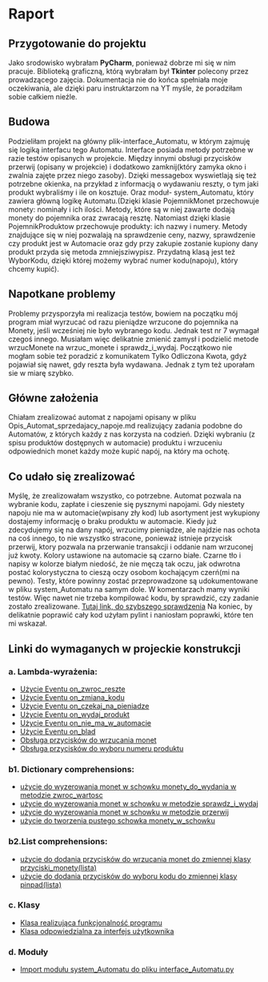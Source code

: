 # Raport
## Przygotowanie do projektu
Jako srodowisko wybrałam **PyCharm**, ponieważ dobrze mi się w nim pracuje.
Biblioteką graficzną, którą wybrałam był **Tkinter** polecony przez prowadzącego zajęcia. 
Dokumentacja nie do końca spełniała moje oczekiwania, ale dzięki paru instruktarzom na YT myśle, że poradziłam 
sobie całkiem nieźle.

## Budowa
Podzieliłam projekt na główny plik-interface_Automatu, w którym zajmuję się logiką interfacu tego Automatu. Interface posiada metody potrzebne w razie testów opisanych w projekcie. 
Między innymi obsługi przycisków przerwij (opisany w projekcie) i dodatkowo zamknij(który zamyka okno i zwalnia zajęte przez niego zasoby).
Dzięki messagebox wyswietlają się też potrzebne okienka, na przykład z informacją o wydawaniu reszty, o tym jaki produkt wybraliśmy i ile on kosztuje.
Oraz moduł- system_Automatu, który zawiera główną logikę Automatu.(Dzięki klasie PojemnikMonet przechowuje monety: nominały i ich ilości. 
Metody, które są w niej zawarte dodają monety do pojemnika oraz zwracają resztę. Natomiast dzięki klasie PojemnikProduktow przechowuje produkty: ich nazwy i numery. 
Metody znajdujące się w niej pozwalają na sprawdzenie ceny, nazwy, sprawdzenie czy produkt jest w Automacie oraz gdy przy zakupie zostanie kupiony dany produkt przyda się metoda 
zmniejsziwypisz. Przydatną klasą jest też WyborKodu, dzięki której możemy wybrać numer kodu(napoju), który chcemy kupić).

## Napotkane problemy
Problemy przysporzyła mi realizacja testów, bowiem na początku mój program miał wyrzucać od razu pieniądze wrzucone do pojemnika na Monety, jeśli wcześniej nie było wybranego kodu.
Jednak test nr 7 wymagał czegoś innego. Musiałam więc delikatnie zmienić zamysł i podzielić metode wrzucMonete na wrzuc_monete i sprawdz_i_wydaj.
Początkowo nie mogłam sobie też poradzić z komunikatem Tylko Odliczona Kwota, gdyż pojawiał się nawet, gdy reszta była wydawana. Jednak z tym też uporałam sie w miarę szybko.

## Główne założenia
Chiałam zrealizować automat z napojami opisany w pliku Opis_Automat_sprzedajacy_napoje.md realizujący zadania podobne do Automatów, z których każdy z nas korzysta na codzień.
Dzięki wybraniu (z spisu produktów dostępnych w automacie) produktu i wrzuceniu odpowiednich monet każdy może kupić napój, na który ma ochotę. 

## Co udało się zrealizować
Myślę, że zrealizowałam wszystko, co potrzebne. Automat pozwala na wybranie kodu, zapłate i cieszenie się pysznymi napojami. Gdy niestety napoju nie ma w automacie(wpisany zły kod)
lub asortyment jest wykupiony dostajemy informację o braku produktu w automacie. Kiedy już zdecydujemy się na dany napój, wrzucimy pieniądze, ale najdzie nas ochota na coś innego,
to nie wszystko stracone, ponieważ istnieje przycisk przerwij, ktory pozwala na przerwanie transakcji i oddanie nam wrzuconej już kwoty. Kolory ustawione na automacie
są czarno białe. Czarne tło i napisy w kolorze białym niedość, że nie męczą tak oczu, jak odwrotna postać kolorystyczna to cieszą oczy osobom kochającym czerń(mi na pewno).
Testy, które powinny zostać przeprowadzone są udokumentowane w pliku system_Automatu na samym dole. W komentarzach mamy wyniki testów. 
Więc nawet nie trzeba kompilować kodu, by sprawdzić, czy zadanie zostało zrealizowane. [Tutaj link, do szybszego sprawdzenia](https://github.com/Sylwia-99/Automat-sprzedajacy-napoje/blob/bd7d65cca29d0ed8efa2ab0a9402c89cc1d21324/system_Automatu.py#L375-L463)
Na koniec, by delikatnie poprawić cały kod użyłam pylint i naniosłam poprawki, które ten mi wskazał.

## Linki do wymaganych w projeckie konstrukcji
### a. Lambda-wyrażenia: 
- [Użycie Eventu on_zwroc_reszte](https://github.com/Sylwia-99/Automat-sprzedajacy-napoje/blob/e2a0ecbff34f20c9810da7c278e32e2775c758c9/system_Automatu.py#L371)
- [Użycie Eventu on_zmiana_kodu](https://github.com/Sylwia-99/Automat-sprzedajacy-napoje/blob/e2a0ecbff34f20c9810da7c278e32e2775c758c9/system_Automatu.py#L372)
- [Użycie Eventu on_czekaj_na_pieniadze](https://github.com/Sylwia-99/Automat-sprzedajacy-napoje/blob/e2a0ecbff34f20c9810da7c278e32e2775c758c9/system_Automatu.py#L373)
- [Użycie Eventu on_wydaj_produkt](https://github.com/Sylwia-99/Automat-sprzedajacy-napoje/blob/e2a0ecbff34f20c9810da7c278e32e2775c758c9/system_Automatu.py#L374)
- [Użycie Eventu on_nie_ma_w_automacie](https://github.com/Sylwia-99/Automat-sprzedajacy-napoje/blob/e2a0ecbff34f20c9810da7c278e32e2775c758c9/system_Automatu.py#L375)
- [Użycie Eventu on_blad](https://github.com/Sylwia-99/Automat-sprzedajacy-napoje/blob/e2a0ecbff34f20c9810da7c278e32e2775c758c9/system_Automatu.py#L376)
- [Obsługa przycisków do wrzucania monet](https://github.com/Sylwia-99/Automat-sprzedajacy-napoje/blob/e2a0ecbff34f20c9810da7c278e32e2775c758c9/interface_Automatu.py#L90-L108)
- [Obsługa przycisków do wyboru numeru produktu](https://github.com/Sylwia-99/Automat-sprzedajacy-napoje/blob/e2a0ecbff34f20c9810da7c278e32e2775c758c9/interface_Automatu.py#L129-L148)
### b1. Dictionary comprehensions:
- [użycie do wyzerowania monet w schowku monety_do_wydania w metodzie zwroc_wartosc](https://github.com/Sylwia-99/Automat-sprzedajacy-napoje/blob/e2a0ecbff34f20c9810da7c278e32e2775c758c9/system_Automatu.py#L45)
- [użycie do wyzerowania monet w schowku w metodzie sprawdz_i_wydaj](https://github.com/Sylwia-99/Automat-sprzedajacy-napoje/blob/f9b232bc69610e9bcd4cd4cc2d1ad880faad1f64/system_Automatu.py#L300)
- [użycie do wyzerowania monet w schowku w metodzie przerwij](https://github.com/Sylwia-99/Automat-sprzedajacy-napoje/blob/e2a0ecbff34f20c9810da7c278e32e2775c758c9/system_Automatu.py#L313)
- [użycie do tworzenia pustego schowka monety_w_schowku](https://github.com/Sylwia-99/Automat-sprzedajacy-napoje/blob/e2a0ecbff34f20c9810da7c278e32e2775c758c9/system_Automatu.py#L249)
### b2.List comprehensions:
- [użycie do dodania przycisków do wrzucania monet do zmiennej klasy przyciski_monety(lista)](https://github.com/Sylwia-99/Automat-sprzedajacy-napoje/blob/e2a0ecbff34f20c9810da7c278e32e2775c758c9/interface_Automatu.py#L113)
- [użycie do dodania przycisków do wyboru kodu do zmiennej klasy pinpad(lista)](https://github.com/Sylwia-99/Automat-sprzedajacy-napoje/blob/e2a0ecbff34f20c9810da7c278e32e2775c758c9/interface_Automatu.py#L152)
### c. Klasy
- [Klasa realizująca funkcjonalność programu](https://github.com/Sylwia-99/Automat-sprzedajacy-napoje/blob/f9b232bc69610e9bcd4cd4cc2d1ad880faad1f64/system_Automatu.py#L203)
- [Klasa odpowiedzialna za interfejs użytkownika](https://github.com/Sylwia-99/Automat-sprzedajacy-napoje/blob/e2a0ecbff34f20c9810da7c278e32e2775c758c9/interface_Automatu.py#L7)
### d. Moduły
- [Import modułu system_Automatu do pliku interface_Automatu.py](https://github.com/Sylwia-99/Automat-sprzedajacy-napoje/blob/e2a0ecbff34f20c9810da7c278e32e2775c758c9/interface_Automatu.py#L3)
 

